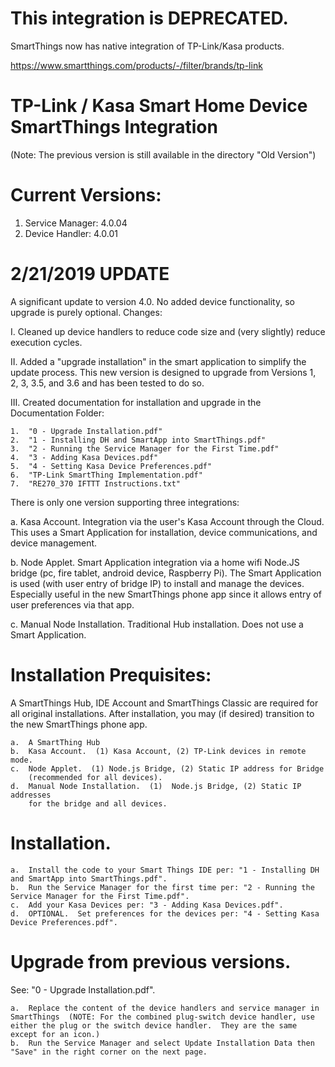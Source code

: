 # This integration is DEPRECATED.
SmartThings now has native integration of TP-Link/Kasa products.

https://www.smartthings.com/products/-/filter/brands/tp-link


# TP-Link / Kasa Smart Home Device SmartThings Integration
(Note:  The previous version is still available in the directory "Old Version")

# Current Versions:
1.  Service Manager: 4.0.04
2.  Device Handler: 4.0.01

# 2/21/2019 UPDATE
A significant update to version 4.0.  No added device functionality, so upgrade is purely optional.  Changes:

I.  Cleaned up device handlers to reduce code size and (very slightly) reduce execution cycles.

II.  Added a "upgrade installation" in the smart application to simplify the update process.  This new version is designed to upgrade from Versions 1, 2, 3, 3.5, and 3.6 and has been tested to do so.

III.  Created documentation for installation and upgrade in the Documentation Folder:

    1.	"0 - Upgrade Installation.pdf"
    2.	"1 - Installing DH and SmartApp into SmartThings.pdf"
    3.	"2 - Running the Service Manager for the First Time.pdf"
    4.	"3 - Adding Kasa Devices.pdf"
    5.	"4 - Setting Kasa Device Preferences.pdf"
    6.	"TP-Link SmartThing Implementation.pdf"
    7.  "RE270_370 IFTTT Instructions.txt"

There is only one version supporting three integrations:

a.  Kasa Account.  Integration via the user's Kasa Account through the Cloud.  This uses a Smart Application for installation, device communications, and device management.

b.  Node Applet.  Smart Application integration via a home wifi Node.JS bridge (pc, fire tablet, android device, Raspberry Pi).  The Smart Application is used (with user entry of bridge IP) to install and manage the devices.  Especially useful in the new SmartThings phone app since it allows entry of user preferences via that app.

c.  Manual Node Installation.  Traditional Hub installation.  Does not use a Smart Application.

# Installation Prequisites:

A SmartThings Hub, IDE Account and SmartThings Classic are required for all original installations.  After installation, you may (if desired) transition to the new SmartThings phone app.

    a.	A SmartThing Hub
    b.	Kasa Account.  (1) Kasa Account, (2) TP-Link devices in remote mode.
    c.	Node Applet.  (1) Node.js Bridge, (2) Static IP address for Bridge 
    	(recommended for all devices).
    d.	Manual Node Installation.  (1)  Node.js Bridge, (2) Static IP addresses 
    	for the bridge and all devices.

# Installation.
    a.  Install the code to your Smart Things IDE per: "1 - Installing DH and SmartApp into SmartThings.pdf".
    b.  Run the Service Manager for the first time per: "2 - Running the Service Manager for the First Time.pdf".
    c.  Add your Kasa Devices per: "3 - Adding Kasa Devices.pdf".
    d.  OPTIONAL.  Set preferences for the devices per: "4 - Setting Kasa Device Preferences.pdf".
    
# Upgrade from previous versions.
See:  "0 - Upgrade Installation.pdf".

    a.  Replace the content of the device handlers and service manager in SmartThings  (NOTE: For the combined plug-switch device handler, use either the plug or the switch device handler.  They are the same except for an icon.)
    b.  Run the Service Manager and select Update Installation Data then "Save" in the right corner on the next page.

